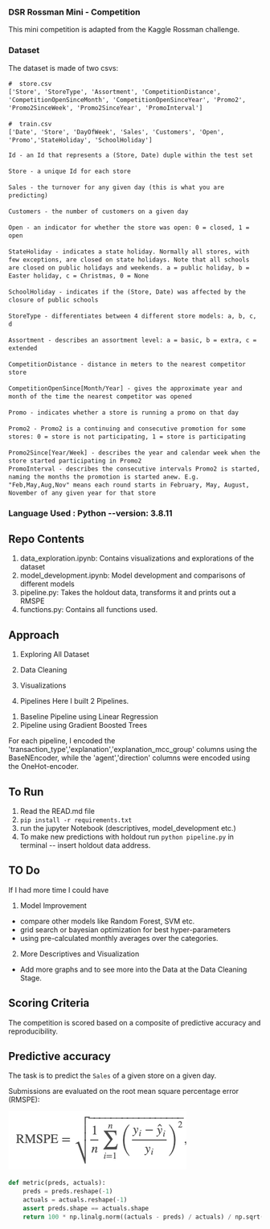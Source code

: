 ### DSR Rossman Mini - Competition

This mini competition is adapted from the Kaggle Rossman challenge.

### Dataset

The dataset is made of two csvs:

```
#  store.csv
['Store', 'StoreType', 'Assortment', 'CompetitionDistance', 'CompetitionOpenSinceMonth', 'CompetitionOpenSinceYear', 'Promo2', 'Promo2SinceWeek', 'Promo2SinceYear', 'PromoInterval']

#  train.csv
['Date', 'Store', 'DayOfWeek', 'Sales', 'Customers', 'Open', 'Promo','StateHoliday', 'SchoolHoliday']
```

```
Id - an Id that represents a (Store, Date) duple within the test set

Store - a unique Id for each store

Sales - the turnover for any given day (this is what you are predicting)

Customers - the number of customers on a given day

Open - an indicator for whether the store was open: 0 = closed, 1 = open

StateHoliday - indicates a state holiday. Normally all stores, with few exceptions, are closed on state holidays. Note that all schools are closed on public holidays and weekends. a = public holiday, b = Easter holiday, c = Christmas, 0 = None

SchoolHoliday - indicates if the (Store, Date) was affected by the closure of public schools

StoreType - differentiates between 4 different store models: a, b, c, d

Assortment - describes an assortment level: a = basic, b = extra, c = extended

CompetitionDistance - distance in meters to the nearest competitor store

CompetitionOpenSince[Month/Year] - gives the approximate year and month of the time the nearest competitor was opened

Promo - indicates whether a store is running a promo on that day

Promo2 - Promo2 is a continuing and consecutive promotion for some stores: 0 = store is not participating, 1 = store is participating

Promo2Since[Year/Week] - describes the year and calendar week when the store started participating in Promo2
PromoInterval - describes the consecutive intervals Promo2 is started, naming the months the promotion is started anew. E.g. "Feb,May,Aug,Nov" means each round starts in February, May, August, November of any given year for that store
```

### Language Used : Python --version: 3.8.11


## Repo Contents

1. data_exploration.ipynb: Contains visualizations and explorations of the dataset
2. model_development.ipynb: Model development and comparisons of different models
3. pipeline.py: Takes the holdout data, transforms it and prints out a RMSPE
4. functions.py: Contains all functions used.


## Approach

1. Exploring All Dataset

2. Data Cleaning

3. Visualizations


4. Pipelines
Here I built 2 Pipelines.
<ol>
<li> Baseline Pipeline using Linear Regression </li>
<li> Pipeline using Gradient Boosted Trees </li>
</ol>

For each pipeline, I encoded the 'transaction_type','explanation','explanation_mcc_group' columns using the BaseNEncoder, while the 'agent','direction' columns were encoded using the OneHot-encoder.


## To Run

1. Read the READ.md file
2. `pip install -r requirements.txt`
3. run the jupyter Notebook (descriptives, model_development etc.)
4. To make new predictions with holdout run `python pipeline.py` in terminal
-- insert holdout data address.


## TO Do

If I had more time I could have

1. Model Improvement
- compare other models like Random Forest, SVM etc.
- grid search or bayesian optimization for best hyper-parameters
- using pre-calculated monthly averages over the categories.
2. More Descriptives and Visualization
- Add more graphs and to see more into the Data at the Data Cleaning Stage.


## Scoring Criteria

The competition is scored based on a composite of predictive accuracy and reproducibility.

## Predictive accuracy

The task is to predict the `Sales` of a given store on a given day.

Submissions are evaluated on the root mean square percentage error (RMSPE):

![](./img/rmspe.png)

```python
def metric(preds, actuals):
    preds = preds.reshape(-1)
    actuals = actuals.reshape(-1)
    assert preds.shape == actuals.shape
    return 100 * np.linalg.norm((actuals - preds) / actuals) / np.sqrt(preds.shape[0])
```
